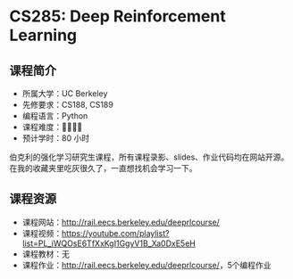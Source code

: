 # CS285: Deep Reinforcement Learning

## 课程简介

- 所属大学：UC Berkeley
- 先修要求：CS188, CS189
- 编程语言：Python
- 课程难度：🌟🌟🌟🌟
- 预计学时：80 小时

伯克利的强化学习研究生课程，所有课程录影、slides、作业代码均在网站开源。在我的收藏夹里吃灰很久了，一直想找机会学习一下。

## 课程资源

- 课程网站：<http://rail.eecs.berkeley.edu/deeprlcourse/>
- 课程视频：<https://youtube.com/playlist?list=PL_iWQOsE6TfXxKgI1GgyV1B_Xa0DxE5eH>
- 课程教材：无
- 课程作业：<http://rail.eecs.berkeley.edu/deeprlcourse/>，5个编程作业
